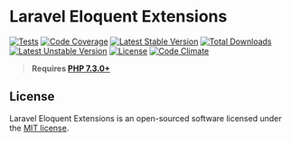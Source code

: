 # Laravel Eloquent Extensions

[![Tests](https://github.com/zingimmick/laravel-eloquent-extensions/actions/workflows/tests.yml/badge.svg?branch=2.x)](https://github.com/zingimmick/laravel-eloquent-extensions/actions/workflows/tests.yml)
[![Code Coverage](https://codecov.io/gh/zingimmick/laravel-eloquent-extensions/branch/2.x/graph/badge.svg)](https://codecov.io/gh/zingimmick/laravel-eloquent-extensions)
[![Latest Stable Version](https://poser.pugx.org/zing/laravel-eloquent-extensions/v/stable.svg)](https://packagist.org/packages/zing/laravel-eloquent-extensions)
[![Total Downloads](https://poser.pugx.org/zing/laravel-eloquent-extensions/downloads)](https://packagist.org/packages/zing/laravel-eloquent-extensions)
[![Latest Unstable Version](https://poser.pugx.org/zing/laravel-eloquent-extensions/v/unstable.svg)](https://packagist.org/packages/zing/laravel-eloquent-extensions)
[![License](https://poser.pugx.org/zing/laravel-eloquent-extensions/license)](https://packagist.org/packages/zing/laravel-eloquent-extensions)
[![Code Climate](https://api.codeclimate.com/v1/badges/e243742cfef988445a3f/maintainability)](https://codeclimate.com/github/zingimmick/laravel-eloquent-extensions/maintainability)

> **Requires [PHP 7.3.0+](https://php.net/releases/)**

## License

Laravel Eloquent Extensions is an open-sourced software licensed under the [MIT license](LICENSE).
